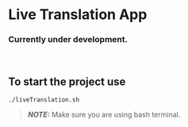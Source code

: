 # Live Translation App

### Currently under development.

<br/>

## To start the project use

```
./liveTranslation.sh
```

> **_NOTE:_** Make sure you are using bash terminal.
